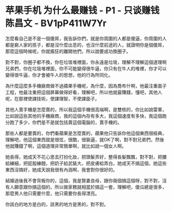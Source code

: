 # 苹果手机 为什么最赚钱 - P1 - 只谈赚钱陈昌文 - BV1pP411W7Yr

怎麼看自己是不是一個傻屌，我告訴你們，就是你周圍的人都是傻逼，你周圍的人都是窮人家的孩子，都是沒什麼出息的，也沒什麼前途的人，就證明你是個傻屌，那麼這個時候呢，你就瘋狂的離開他們，所以說要成功換圈子。

對不對，你圈子都不換，你在垃圾堆裡面，你永遠是垃圾，理解不理解這個道理啊兄弟們，你在垃圾堆裡面，你不可能變得很牛逼，你只有在牛人的堆裡，你才可以變得很牛逼，你才會被牛人的思想，他的行為所同化。

為什麼這麼多手機廠商做不過蘋果手機呢，為什麼，因為喬布什啊，他最注重面子工程，他最注重把這個屏幕做得好看，理解吧，所以他就最賺錢，懂吧，其他人呢，在那裡使課技術，使課理智，不使課面子。

其他人賣手機是怎麼賣的，所以我這個手機很高端啊，是雙核的，你比如說雷軍，比如說這些其他的手機廠商，我的這個內存有多大，我這個速度有多快，我這個跑分跑了多少，你們是不是就包括賣這個電腦的，賣手機的。

那些人都是要賣的，你們看蘋果是怎麼賣的，蘋果他只告訴你他這個東西很經典，理解吧，他這個東西就是很炫，很酷，很裝逼，就OK了啊，對不對兄弟們，然後他就賺錢了啊，這個道理非常簡單啊，就比如說一個女人啊。

她長得，她成天不花心思去打扮化妝，把頭髮弄好，整得長髮飄飄，對不對，把腰給練細，把屁股練翹，把奶子給武裝大，把皮膚給弄白，她成天不搞這個，她這些東西沒搞好，她成天說我很有內涵啊，我會對你很好的。

結婚過後我不會背叛你的，這個，我是賢妻良母，跟你兩個搞這個呀，對不對，沒有人願意跟你搞這個的，所以做家務就相當於搞這一套，理解吧，傻瓜總是很多，那麼男人他只需要什麼，他只需要你長得漂亮。

你該白的地方是白的，該黑的地方是黑的，對不對。